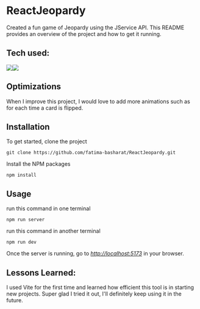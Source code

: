 # ReactJeopardy
Created a fun game of Jeopardy using the JService API. This README provides an overview of the project and how to get it running.



## Tech used:

<div style="display: flex; flex-direction: row;" align=left >
  <a href="https://vitejs.dev/" target="_blank">
    <img src="https://img.shields.io/static/v1?&style=flat&logo=VITE&logoColor=white&labelColor=AD9D90&label=&message=VITE&color=AD9D90"/>
  </a>
  <a href="https://www.mongodb.com/docs/" target="_blank">
    <img src="https://react.dev/"/>
  </a>
</div>


## Optimizations

When I improve this project, I would love to add more animations such as for each time a card is flipped.


## Installation

To get started, clone the project

```
git clone https://github.com/fatima-basharat/ReactJeopardy.git
```

Install the NPM packages

```
npm install
```

## Usage

run this command in one terminal

```
npm run server
```

run this command in another terminal

```
npm run dev
```

Once the server is running, go to [_http://localhost:5173_](http://localhost:5173) in your browser.


## Lessons Learned:

I used Vite for the first time and learned how efficient this tool is in starting new projects. Super glad I tried it out, I'll definitely keep using it in the future.